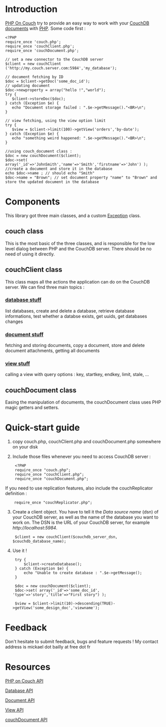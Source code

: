 Introduction
============

[PHP On Couch](http://dready.byethost31.com/index.php/display/edit/192) try to provide an easy way to work with your [CouchDB](http://couchdb.apache.org) [documents](http://wiki.apache.org/couchdb/HTTP_Document_API) with [PHP](http://php.net). Some code first :

    <?PHP
    require_once 'couch.php';
    require_once 'couchClient.php';
    require_once 'couchDocument.php';
    
    // set a new connector to the CouchDB server
    $client = new couchClient ('http://my.couch.server.com:5984','my_database');
    
    // document fetching by ID
    $doc = $client->getDoc('some_doc_id');
    // updating document
    $doc->newproperty = array("hello !","world");
    try {
       $client->storeDoc($doc);
    } catch (Exception $e) {
       echo "Document storage failed : ".$e->getMessage()."<BR>\n";
    }

    // view fetching, using the view option limit
    try {
       $view = $client->limit(100)->getView('orders','by-date');
    } catch (Exception $e) {
       echo "something weird happened: ".$e->getMessage()."<BR>\n";
    }

    //using couch_document class :
    $doc = new couchDocument($client);
    $doc->set( array('_id'=>'JohnSmith','name'=>'Smith','firstname'=>'John') ); //create a document and store it in the database
    echo $doc->name ; // should echo "Smith"
    $doc->name = "Brown"; // set document property "name" to "Brown" and store the updated document in the database

Components
==========

This library got three main classes, and a custom [Exception](http://php.net/manual/en/language.exceptions.php) class.

couch class
-----------

This is the most basic of the three classes, and is responsible for the low level dialog between PHP and the CouchDB server. There should be no need of using it directly.

couchClient class
------------------

This class maps all the actions the application can do on the CouchDB server. We can find three main topics :

### [database stuff](http://github.com/dready92/PHP-on-Couch/blob/master/doc/couch_client-database.md)

list databases, create and delete a database, retrieve database informations, test whether a databse exists, get uuids, get databases changes

### [document stuff](http://github.com/dready92/PHP-on-Couch/blob/master/doc/couch_client-document.md)

fetching and storing documents, copy a document, store and delete document attachments, getting all documents

### [view stuff](http://github.com/dready92/PHP-on-Couch/blob/master/doc/couch_client-view.md)

calling a view with query options : key, startkey, endkey, limit, stale, ...

couchDocument class
--------------------

Easing the manipulation of documents, the couchDocument class uses PHP magic getters and setters.

Quick-start guide
=================

1. copy couch.php, couchClient.php and couchDocument.php somewhere on your disk
   
2. Include those files whenever you need to access CouchDB server :
        
        <?PHP
        require_once "couch.php";
        require_once "couchClient.php";
        require_once "couchDocument.php";

If you need to use replication features, also include the couchReplicator definition :

        require_once "couchReplicator.php";

3. Create a client object. You have to tell it the _Data source name_ (dsn) of your CouchDB server, as well as the name of the database you want to work on. The DSN is the URL of your CouchDB server, for example _http://localhost:5984_.
        
        $client = new couchClient($couchdb_server_dsn, $couchdb_database_name);

4. Use it !
        
        try {
            $client->createDatabase();
        } catch (Exception $e) {
            echo "Unable to create database : ".$e->getMessage();
        }
        
        $doc = new couchDocument($client);
        $doc->set( array('_id'=>'some_doc_id', 'type'=>'story','title'=>"First story") );
        
        $view = $client->limit(10)->descending(TRUE)->getView('some_design_doc','viewname');
        
Feedback
========

Don't hesitate to submit feedback, bugs and feature requests ! My contact address is mickael dot bailly at free dot fr

Resources
=========

[PHP on Couch API](http://github.com/dready92/PHP-on-Couch/blob/master/doc/couch_client-database.md)

[Database API](http://github.com/dready92/PHP-on-Couch/blob/master/doc/couch_client-database.md)

[Document API](http://github.com/dready92/PHP-on-Couch/blob/master/doc/couch_client-document.md)

[View API](http://github.com/dready92/PHP-on-Couch/blob/master/doc/couch_client-view.md)

[couchDocument API](http://github.com/dready92/PHP-on-Couch/blob/master/doc/couch_document.md)
